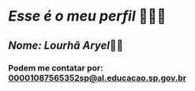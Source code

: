 # *_Esse é o meu perfil_* 💞💞💞
## *Nome: Lourhã Aryel*💫💫
### Podem me contatar por: 00001087565352sp@al.educacao.sp.gov.br
